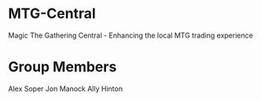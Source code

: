 MTG-Central
===========

Magic The Gathering Central - Enhancing the local MTG trading experience


Group Members
============

Alex Soper
Jon Manock
Ally Hinton



